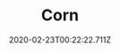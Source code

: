 ---
templateKey: blog-post
featuredpost: false
date: 2020-02-23T00:22:22.711Z
title: Corn
description: One of the most popular grains. The sweet, fresh cobs are a summer favorite
type: vegetable
sellPrice: 50
energy: 25
health: 11
featuredimage: /img/Corn.png
tags:
  - summer
  - fall
  - edible
  - vegetable
  - Tortilla
  - Oil
  - Fall Crops Bundle
  - Quality Crops Bundle
  -  reharvest
---